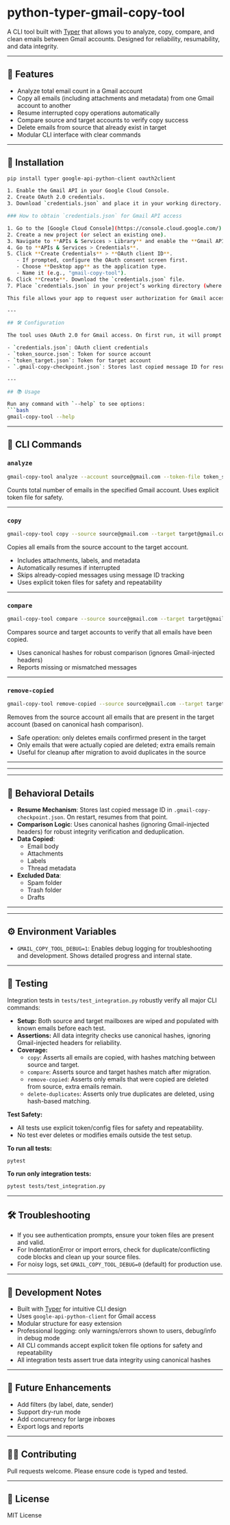 # python-typer-gmail-copy-tool

A CLI tool built with [Typer](https://typer.tiangolo.com/) that allows you to analyze, copy, compare, and clean emails between Gmail accounts. Designed for reliability, resumability, and data integrity.

---

## 📌 Features

- Analyze total email count in a Gmail account
- Copy all emails (including attachments and metadata) from one Gmail account to another
- Resume interrupted copy operations automatically
- Compare source and target accounts to verify copy success
- Delete emails from source that already exist in target
- Modular CLI interface with clear commands

---

## 🚀 Installation

```bash
pip install typer google-api-python-client oauth2client

1. Enable the Gmail API in your Google Cloud Console.
2. Create OAuth 2.0 credentials.
3. Download `credentials.json` and place it in your working directory.

### How to obtain `credentials.json` for Gmail API access

1. Go to the [Google Cloud Console](https://console.cloud.google.com/).
2. Create a new project (or select an existing one).
3. Navigate to **APIs & Services > Library** and enable the **Gmail API**.
4. Go to **APIs & Services > Credentials**.
5. Click **Create Credentials** > **OAuth client ID**.
   - If prompted, configure the OAuth consent screen first.
   - Choose **Desktop app** as the application type.
   - Name it (e.g., "gmail-copy-tool").
6. Click **Create**. Download the `credentials.json` file.
7. Place `credentials.json` in your project’s working directory (where you run the CLI).

This file allows your app to request user authorization for Gmail access.

---

## 🛠️ Configuration

The tool uses OAuth 2.0 for Gmail access. On first run, it will prompt for authorization and store tokens locally.

- `credentials.json`: OAuth client credentials
- `token_source.json`: Token for source account
- `token_target.json`: Token for target account
- `.gmail-copy-checkpoint.json`: Stores last copied message ID for resume functionality

---

## 📚 Usage

Run any command with `--help` to see options:
```bash
gmail-copy-tool --help
```

---

## 🧪 CLI Commands

### `analyze`

```bash
gmail-copy-tool analyze --account source@gmail.com --token-file token_source.json
```

Counts total number of emails in the specified Gmail account. Uses explicit token file for safety.

---

### `copy`

```bash
gmail-copy-tool copy --source source@gmail.com --target target@gmail.com --source-token token_source.json --target-token token_target.json
```

Copies all emails from the source account to the target account.

- Includes attachments, labels, and metadata
- Automatically resumes if interrupted
- Skips already-copied messages using message ID tracking
- Uses explicit token files for safety and repeatability

---

### `compare`

```bash
gmail-copy-tool compare --source source@gmail.com --target target@gmail.com --source-token token_source.json --target-token token_target.json
```

Compares source and target accounts to verify that all emails have been copied.

- Uses canonical hashes for robust comparison (ignores Gmail-injected headers)
- Reports missing or mismatched messages

---



### `remove-copied`

```bash
gmail-copy-tool remove-copied --source source@gmail.com --target target@gmail.com --source-token token_source.json --target-token token_target.json
```

Removes from the source account all emails that are present in the target account (based on canonical hash comparison).

- Safe operation: only deletes emails confirmed present in the target
- Only emails that were actually copied are deleted; extra emails remain
- Useful for cleanup after migration to avoid duplicates in the source

---

---

---

## 🧠 Behavioral Details

- **Resume Mechanism**: Stores last copied message ID in `.gmail-copy-checkpoint.json`. On restart, resumes from that point.
- **Comparison Logic**: Uses canonical hashes (ignoring Gmail-injected headers) for robust integrity verification and deduplication.
- **Data Copied**:
  - Email body
  - Attachments
  - Labels
  - Thread metadata
- **Excluded Data**:
  - Spam folder
  - Trash folder
  - Drafts

---


---

## ⚙️ Environment Variables

- `GMAIL_COPY_TOOL_DEBUG=1`: Enables debug logging for troubleshooting and development. Shows detailed progress and internal state.

---

## 🧪 Testing

Integration tests in `tests/test_integration.py` robustly verify all major CLI commands:

- **Setup:** Both source and target mailboxes are wiped and populated with known emails before each test.
- **Assertions:** All data integrity checks use canonical hashes, ignoring Gmail-injected headers for reliability.
- **Coverage:**
  - `copy`: Asserts all emails are copied, with hashes matching between source and target.
  - `compare`: Asserts source and target hashes match after migration.
  - `remove-copied`: Asserts only emails that were copied are deleted from source, extra emails remain.
  - `delete-duplicates`: Asserts only true duplicates are deleted, using hash-based matching.

**Test Safety:**
- All tests use explicit token/config files for safety and repeatability.
- No test ever deletes or modifies emails outside the test setup.

**To run all tests:**
```bash
pytest
```
**To run only integration tests:**
```bash
pytest tests/test_integration.py
```

---

## 🛠️ Troubleshooting

- If you see authentication prompts, ensure your token files are present and valid.
- For IndentationError or import errors, check for duplicate/conflicting code blocks and clean up your source files.
- For noisy logs, set `GMAIL_COPY_TOOL_DEBUG=0` (default) for production use.

---

## 🧪 Development Notes

- Built with [Typer](https://typer.tiangolo.com/) for intuitive CLI design
- Uses `google-api-python-client` for Gmail access
- Modular structure for easy extension
- Professional logging: only warnings/errors shown to users, debug/info in debug mode
- All CLI commands accept explicit token file options for safety and repeatability
- All integration tests assert true data integrity using canonical hashes

---

## 🧩 Future Enhancements

- Add filters (by label, date, sender)
- Support dry-run mode
- Add concurrency for large inboxes
- Export logs and reports

---

## 🧑‍💻 Contributing

Pull requests welcome. Please ensure code is typed and tested.

---

## 📄 License

MIT License
